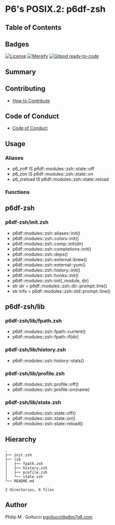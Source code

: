# P6's POSIX.2: p6df-zsh

## Table of Contents

## Badges

[![License](https://img.shields.io/badge/License-Apache%202.0-yellowgreen.svg)](https://opensource.org/licenses/Apache-2.0)
[![Mergify](https://img.shields.io/endpoint.svg?url=https://gh.mergify.io/badges//p6df-zsh/&style=flat)](https://mergify.io)
[![Gitpod ready-to-code](https://img.shields.io/badge/Gitpod-ready--to--code-blue?logo=gitpod)](<https://gitpod.io/#https://github.com//p6df-zsh>)

## Summary

## Contributing

- [How to Contribute](<https://github.com//.github/blob/main/CONTRIBUTING.md>)

## Code of Conduct

- [Code of Conduct](<https://github.com//.github/blob/main/CODE_OF_CONDUCT.md>)

## Usage

### Aliases

- p6_zoff IS p6df::modules::zsh::state::off
- p6_zon IS p6df::modules::zsh::state::on
- p6_zreload IS p6df::modules::zsh::state::reload
### Functions

## p6df-zsh

### p6df-zsh/init.zsh

- p6df::modules::zsh::aliases::init()
- p6df::modules::zsh::colors::init()
- p6df::modules::zsh::comp::init(dir)
- p6df::modules::zsh::completions::init()
- p6df::modules::zsh::deps()
- p6df::modules::zsh::external::brew()
- p6df::modules::zsh::external::yum()
- p6df::modules::zsh::history::init()
- p6df::modules::zsh::hooks::init()
- p6df::modules::zsh::init(_module, dir)
- str dir = p6df::modules::zsh::dir::prompt::line()
- str info = p6df::modules::zsh::std::prompt::line()

## p6df-zsh/lib

### p6df-zsh/lib/fpath.zsh

- p6df::modules::zsh::fpath::current()
- p6df::modules::zsh::fpath::if(dir)

### p6df-zsh/lib/history.zsh

- p6df::modules::zsh::history::stats()

### p6df-zsh/lib/profile.zsh

- p6df::modules::zsh::profile::off()
- p6df::modules::zsh::profile::on(name)

### p6df-zsh/lib/state.zsh

- p6df::modules::zsh::state::off()
- p6df::modules::zsh::state::on()
- p6df::modules::zsh::state::reload()

## Hierarchy

```text
.
├── init.zsh
├── lib
│   ├── fpath.zsh
│   ├── history.zsh
│   ├── profile.zsh
│   └── state.zsh
└── README.md

2 directories, 6 files
```

## Author

Philip M . Gollucci <pgollucci@p6m7g8.com>

